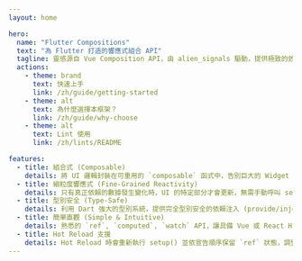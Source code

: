 ```yaml
---
layout: home

hero:
  name: "Flutter Compositions"
  text: "為 Flutter 打造的響應式組合 API"
  tagline: 靈感源自 Vue Composition API，由 alien_signals 驅動，提供極致的效能與開發體驗。
  actions:
    - theme: brand
      text: 快速上手
      link: /zh/guide/getting-started
    - theme: alt
      text: 為什麼選擇本框架？
      link: /zh/guide/why-choose
    - theme: alt
      text: Lint 使用
      link: /zh/lints/README

features:
  - title: 組合式 (Composable)
    details: 將 UI 邏輯封裝在可重用的 `composable` 函式中，告別巨大的 Widget build 方法。
  - title: 細粒度響應式 (Fine-Grained Reactivity)
    details: 只有真正依賴的數據發生變化時，UI 的特定部分才會更新，無需手動呼叫 setState()，避免不必要的 Widget 重建。
  - title: 型別安全 (Type-Safe)
    details: 利用 Dart 強大的型別系統，提供完全型別安全的依賴注入 (provide/inject) 和屬性 (props)。
  - title: 簡單直觀 (Simple & Intuitive)
    details: 熟悉的 `ref`, `computed`, `watch` API，讓具備 Vue 或 React Hooks 開發經驗的開發者能快速上手。
  - title: Hot Reload 支援
    details: Hot Reload 時會重新執行 setup() 並依宣告順序保留 `ref` 狀態，調整程式碼也能延續現有資料。
---
```

